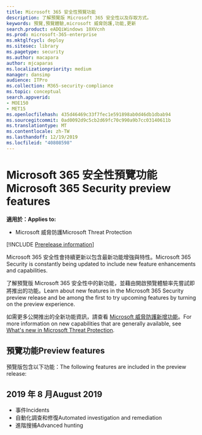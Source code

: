 ```yaml
---
title: Microsoft 365 安全性預覽功能
description: 了解預覽版 Microsoft 365 安全性以及存取方式。
keywords: 預覽,預覽體驗,microsoft 威脅防護,功能,更新
search.product: eADQiWindows 10XVcnh
ms.prod: microsoft-365-enterprise
ms.mktglfcycl: deploy
ms.sitesec: library
ms.pagetype: security
ms.author: macapara
author: mjcaparas
ms.localizationpriority: medium
manager: dansimp
audience: ITPro
ms.collection: M365-security-compliance
ms.topic: conceptual
search.appverid:
- MOE150
- MET15
ms.openlocfilehash: 435d46469c33f7fec1e591898ab0d46db1dbab94
ms.sourcegitcommit: 0ad0092d9c5cb2d69fc70c990a9b7cc03140611b
ms.translationtype: MT
ms.contentlocale: zh-TW
ms.lasthandoff: 12/19/2019
ms.locfileid: "40808598"
---
```

# <a name="microsoft-365-security-preview-features"></a><span data-ttu-id="846cc-104">Microsoft 365 安全性預覽功能</span><span class="sxs-lookup"><span data-stu-id="846cc-104">Microsoft 365 Security preview features</span></span>

<span data-ttu-id="846cc-105">**適用於：**</span><span class="sxs-lookup"><span data-stu-id="846cc-105">**Applies to:**</span></span>
- <span data-ttu-id="846cc-106">Microsoft 威脅防護</span><span class="sxs-lookup"><span data-stu-id="846cc-106">Microsoft Threat Protection</span></span>

[!INCLUDE [Prerelease information](../includes/prerelease.md)]

<span data-ttu-id="846cc-107">Microsoft 365 安全性會持續更新以包含最新功能增強與特性。</span><span class="sxs-lookup"><span data-stu-id="846cc-107">Microsoft 365 Security is constantly being updated to include new feature enhancements and capabilities.</span></span>

<span data-ttu-id="846cc-108">了解預覽版 Microsoft 365 安全性中的新功能，並藉由開啟預覽體驗率先嘗試即將推出的功能。</span><span class="sxs-lookup"><span data-stu-id="846cc-108">Learn about new features in the Microsoft 365 Security preview release and be among the first to try upcoming features by turning on the preview experience.</span></span>

<span data-ttu-id="846cc-109">如需更多公開推出的全新功能資訊，請查看 [Microsoft 威脅防護新增功能](mtp-whats-new.md)。</span><span class="sxs-lookup"><span data-stu-id="846cc-109">For more information on new capabilities that are generally available, see [What's new in Microsoft Threat Protection](mtp-whats-new.md).</span></span>


## <a name="preview-features"></a><span data-ttu-id="846cc-110">預覽功能</span><span class="sxs-lookup"><span data-stu-id="846cc-110">Preview features</span></span>
<span data-ttu-id="846cc-111">預覽版包含以下功能：</span><span class="sxs-lookup"><span data-stu-id="846cc-111">The following features are included in the preview release:</span></span>

## <a name="august-2019"></a><span data-ttu-id="846cc-112">2019 年 8 月</span><span class="sxs-lookup"><span data-stu-id="846cc-112">August 2019</span></span>
- <span data-ttu-id="846cc-113">事件</span><span class="sxs-lookup"><span data-stu-id="846cc-113">Incidents</span></span>
- <span data-ttu-id="846cc-114">自動化調查和修復</span><span class="sxs-lookup"><span data-stu-id="846cc-114">Automated investigation and remediation</span></span>
- <span data-ttu-id="846cc-115">進階搜捕</span><span class="sxs-lookup"><span data-stu-id="846cc-115">Advanced hunting</span></span> 